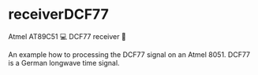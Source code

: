 # receiverDCF77

Atmel AT89C51 :computer:
DCF77 receiver :satellite:

An example how to processing the DCF77 signal on an Atmel 8051. DCF77 is a German longwave time signal.